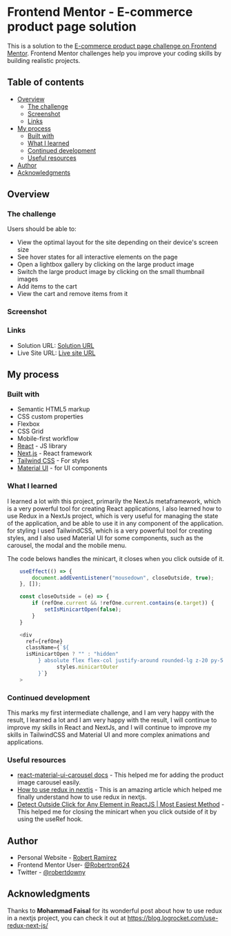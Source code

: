 # Frontend Mentor - E-commerce product page solution

This is a solution to the [E-commerce product page challenge on Frontend Mentor](https://www.frontendmentor.io/challenges/ecommerce-product-page-UPsZ9MJp6). Frontend Mentor challenges help you improve your coding skills by building realistic projects.

## Table of contents

-   [Overview](#overview)
    -   [The challenge](#the-challenge)
    -   [Screenshot](#screenshot)
    -   [Links](#links)
-   [My process](#my-process)
    -   [Built with](#built-with)
    -   [What I learned](#what-i-learned)
    -   [Continued development](#continued-development)
    -   [Useful resources](#useful-resources)
-   [Author](#author)
-   [Acknowledgments](#acknowledgments)

## Overview

### The challenge

Users should be able to:

-   View the optimal layout for the site depending on their device's screen size
-   See hover states for all interactive elements on the page
-   Open a lightbox gallery by clicking on the large product image
-   Switch the large product image by clicking on the small thumbnail images
-   Add items to the cart
-   View the cart and remove items from it

### Screenshot


### Links

-   Solution URL: [Solution URL](https://github.com/Robertron624/ecommerce-product-page)
-   Live Site URL: [Live site URL](https://illustrious-souffle-a64116.netlify.app/)

## My process

### Built with

-   Semantic HTML5 markup
-   CSS custom properties
-   Flexbox
-   CSS Grid
-   Mobile-first workflow
-   [React](https://reactjs.org/) - JS library
-   [Next.js](https://nextjs.org/) - React framework
-   [Tailwind CSS](https://tailwindcss.com/docs/) - For styles
-   [Material UI](https://mui.com/) - for UI components

### What I learned

I learned a lot with this project, primarily the NextJs metaframework, which is a very powerful tool for creating React applications, I also learned how to use Redux in a NextJs project, which is very useful for managing the state of the application, and be able to use it in any component of the application. for styling I used TailwindCSS, which is a very powerful tool for creating styles, and I also used Material UI for some components, such as the carousel, the modal and the mobile menu.

The code belows handles the minicart, it closes when you click outside of it.
```js
    useEffect(() => {
        document.addEventListener("mousedown", closeOutside, true);
    }, []);

    const closeOutside = (e) => {
        if (refOne.current && !refOne.current.contains(e.target)) {
            setIsMinicartOpen(false);
        }
    }

    <div
      ref={refOne}
      className={`${
      isMinicartOpen ? "" : "hidden"
          } absolute flex flex-col justify-around rounded-lg z-20 py-5 ${
                styles.minicartOuter
          }`}
    >
```

### Continued development

This marks my first intermediate challenge, and I am very happy with the result, I learned a lot and I am very happy with the result, I will continue to improve my skills in React and NextJs, and I will continue to improve my skills in TailwindCSS and Material UI and more complex animations and applications.

### Useful resources

-   [react-material-ui-carousel docs](https://www.npmjs.com/package/react-material-ui-carousel) - This helped me for adding the product image carousel easily.
-   [How to use redux in nextjs](https://blog.logrocket.com/use-redux-next-js/) - This is an amazing article which helped me finally understand how to use redux in nextjs.
-   [Detect Outside Click for Any Element in ReactJS | Most Easiest Method](hhttps://www.youtube.com/watch?v=Tj499K6bGhU) - This helped me for closing the minicart when you click outside of it by using the useRef hook.
## Author

-   Personal Website - [Robert Ramirez](https://robert-ramirez.netlify.app)
-   Frontend Mentor User- [@Robertron624](https://www.frontendmentor.io/profile/Robertron624)
-   Twitter - [@robertdowny](https://www.twitter.com/robertdowny)


## Acknowledgments

Thanks to **Mohammad Faisal** for its wonderful post about how to use redux in a nextjs project, you can check it out at https://blog.logrocket.com/use-redux-next-js/
